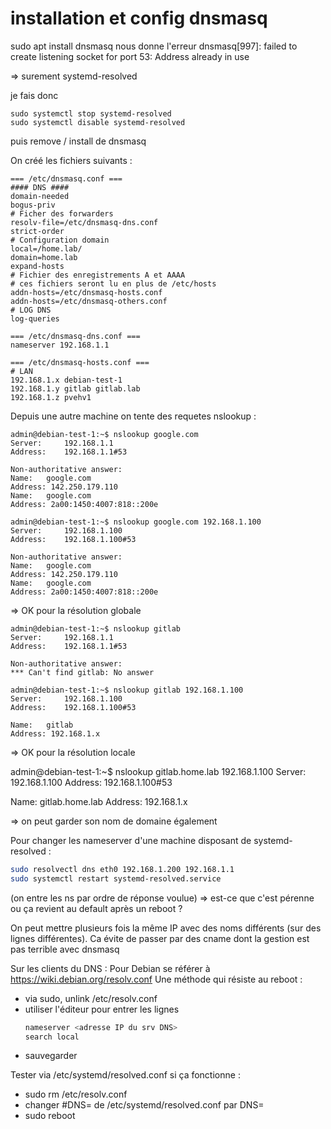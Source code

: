 # installation et config dnsmasq


sudo apt install dnsmasq
nous donne l'erreur
dnsmasq[997]: failed to create listening socket for port 53: Address already in use

=> surement systemd-resolved

je fais donc
```
sudo systemctl stop systemd-resolved
sudo systemctl disable systemd-resolved
```
puis remove / install de dnsmasq

On créé les fichiers suivants :
```
=== /etc/dnsmasq.conf ===
#### DNS ####
domain-needed
bogus-priv
# Ficher des forwarders
resolv-file=/etc/dnsmasq-dns.conf
strict-order
# Configuration domain
local=/home.lab/
domain=home.lab
expand-hosts
# Fichier des enregistrements A et AAAA
# ces fichiers seront lu en plus de /etc/hosts
addn-hosts=/etc/dnsmasq-hosts.conf
addn-hosts=/etc/dnsmasq-others.conf
# LOG DNS
log-queries
```
```
=== /etc/dnsmasq-dns.conf ===
nameserver 192.168.1.1
```
```
=== /etc/dnsmasq-hosts.conf ===
# LAN
192.168.1.x debian-test-1
192.168.1.y gitlab gitlab.lab
192.168.1.z pvehv1
```
Depuis une autre machine on tente des requetes nslookup :

```
admin@debian-test-1:~$ nslookup google.com
Server:		192.168.1.1
Address:	192.168.1.1#53

Non-authoritative answer:
Name:	google.com
Address: 142.250.179.110
Name:	google.com
Address: 2a00:1450:4007:818::200e

admin@debian-test-1:~$ nslookup google.com 192.168.1.100
Server:		192.168.1.100
Address:	192.168.1.100#53

Non-authoritative answer:
Name:	google.com
Address: 142.250.179.110
Name:	google.com
Address: 2a00:1450:4007:818::200e
```
=> OK pour la résolution globale

```
admin@debian-test-1:~$ nslookup gitlab
Server:		192.168.1.1
Address:	192.168.1.1#53

Non-authoritative answer:
*** Can't find gitlab: No answer

admin@debian-test-1:~$ nslookup gitlab 192.168.1.100
Server:		192.168.1.100
Address:	192.168.1.100#53

Name:	gitlab
Address: 192.168.1.x
```

=> OK pour la résolution locale

admin@debian-test-1:~$ nslookup gitlab.home.lab 192.168.1.100
Server:		192.168.1.100
Address:	192.168.1.100#53

Name:	gitlab.home.lab
Address: 192.168.1.x

=> on peut garder son nom de domaine également

Pour changer les nameserver d'une machine disposant de systemd-resolved :
```sh
sudo resolvectl dns eth0 192.168.1.200 192.168.1.1
sudo systemctl restart systemd-resolved.service
```
(on entre les ns par ordre de réponse voulue)
=> est-ce que c'est pérenne ou ça revient au default après un reboot ?

On peut mettre plusieurs fois la même IP avec des noms différents (sur des lignes différentes). Ca évite de passer par des cname dont la gestion est pas terrible avec dnsmasq

Sur les clients du DNS :
Pour Debian se référer à https://wiki.debian.org/resolv.conf
Une méthode qui résiste au reboot :
  - via sudo, unlink /etc/resolv.conf
  - utiliser l'éditeur pour entrer les lignes
    ```sh
    nameserver <adresse IP du srv DNS>
    search local
    ```
  - sauvegarder

Tester via /etc/systemd/resolved.conf si ça fonctionne :
- sudo rm /etc/resolv.conf
- changer #DNS= de /etc/systemd/resolved.conf par DNS=<ip dns>
- sudo reboot
